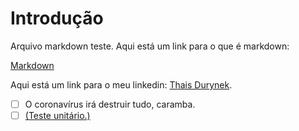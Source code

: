 # Introdução

Arquivo markdown teste. Aqui está um link para o que é markdown: 

[Markdown](https://pt.wikipedia.org/wiki/Markdown)

Aqui está um link para o meu linkedin: [Thais Durynek](https://www.linkedin.com/in/thaisdurynek/).

* [ ] O coronavírus irá destruir tudo, caramba.
* [ ] [(Teste unitário.)](https://jestjs.io/docs/pt-BR/getting-started)